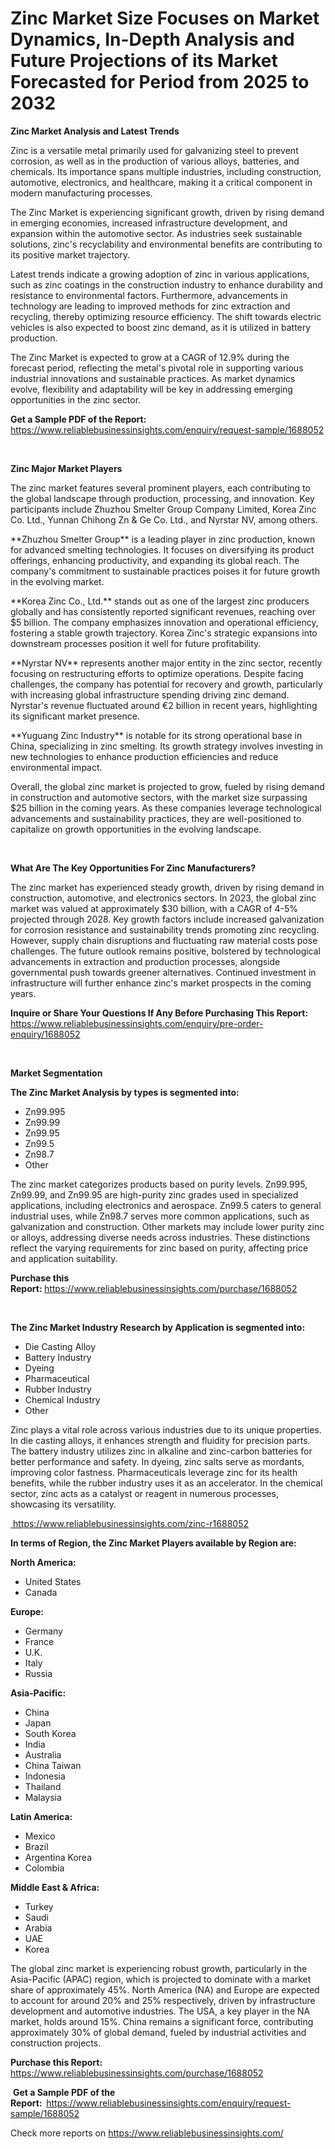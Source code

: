 <p><h1>Zinc Market Size Focuses on Market Dynamics, In-Depth Analysis and Future Projections of its Market Forecasted for Period from 2025 to 2032</h1></p><p><strong>Zinc Market Analysis and Latest Trends</strong></p>
<p><p>Zinc is a versatile metal primarily used for galvanizing steel to prevent corrosion, as well as in the production of various alloys, batteries, and chemicals. Its importance spans multiple industries, including construction, automotive, electronics, and healthcare, making it a critical component in modern manufacturing processes.</p><p>The Zinc Market is experiencing significant growth, driven by rising demand in emerging economies, increased infrastructure development, and expansion within the automotive sector. As industries seek sustainable solutions, zinc's recyclability and environmental benefits are contributing to its positive market trajectory.</p><p>Latest trends indicate a growing adoption of zinc in various applications, such as zinc coatings in the construction industry to enhance durability and resistance to environmental factors. Furthermore, advancements in technology are leading to improved methods for zinc extraction and recycling, thereby optimizing resource efficiency. The shift towards electric vehicles is also expected to boost zinc demand, as it is utilized in battery production.</p><p>The Zinc Market is expected to grow at a CAGR of 12.9% during the forecast period, reflecting the metal's pivotal role in supporting various industrial innovations and sustainable practices. As market dynamics evolve, flexibility and adaptability will be key in addressing emerging opportunities in the zinc sector.</p></p>
<p><strong>Get a Sample PDF of the Report:&nbsp;</strong> <a href="https://www.reliablebusinessinsights.com/enquiry/request-sample/1688052?utm_campaign=3298&utm_medium=2&utm_source=Github&utm_content=ia&utm_term=31032025&utm_id=zinc">https://www.reliablebusinessinsights.com/enquiry/request-sample/1688052</a></p>
<p>&nbsp;</p>
<p><strong>Zinc Major Market Players</strong></p>
<p><p>The zinc market features several prominent players, each contributing to the global landscape through production, processing, and innovation. Key participants include Zhuzhou Smelter Group Company Limited, Korea Zinc Co. Ltd., Yunnan Chihong Zn & Ge Co. Ltd., and Nyrstar NV, among others.</p><p>**Zhuzhou Smelter Group** is a leading player in zinc production, known for advanced smelting technologies. It focuses on diversifying its product offerings, enhancing productivity, and expanding its global reach. The company's commitment to sustainable practices poises it for future growth in the evolving market.</p><p>**Korea Zinc Co., Ltd.** stands out as one of the largest zinc producers globally and has consistently reported significant revenues, reaching over $5 billion. The company emphasizes innovation and operational efficiency, fostering a stable growth trajectory. Korea Zinc's strategic expansions into downstream processes position it well for future profitability.</p><p>**Nyrstar NV** represents another major entity in the zinc sector, recently focusing on restructuring efforts to optimize operations. Despite facing challenges, the company has potential for recovery and growth, particularly with increasing global infrastructure spending driving zinc demand. Nyrstar's revenue fluctuated around €2 billion in recent years, highlighting its significant market presence.</p><p>**Yuguang Zinc Industry** is notable for its strong operational base in China, specializing in zinc smelting. Its growth strategy involves investing in new technologies to enhance production efficiencies and reduce environmental impact.</p><p>Overall, the global zinc market is projected to grow, fueled by rising demand in construction and automotive sectors, with the market size surpassing $25 billion in the coming years. As these companies leverage technological advancements and sustainability practices, they are well-positioned to capitalize on growth opportunities in the evolving landscape.</p></p>
<p>&nbsp;</p>
<p><strong>What Are The Key Opportunities For Zinc Manufacturers?</strong></p>
<p><p>The zinc market has experienced steady growth, driven by rising demand in construction, automotive, and electronics sectors. In 2023, the global zinc market was valued at approximately $30 billion, with a CAGR of 4-5% projected through 2028. Key growth factors include increased galvanization for corrosion resistance and sustainability trends promoting zinc recycling. However, supply chain disruptions and fluctuating raw material costs pose challenges. The future outlook remains positive, bolstered by technological advancements in extraction and production processes, alongside governmental push towards greener alternatives. Continued investment in infrastructure will further enhance zinc's market prospects in the coming years.</p></p>
<p><strong>Inquire or Share Your Questions If Any Before Purchasing This Report:</strong> <a href="https://www.reliablebusinessinsights.com/enquiry/pre-order-enquiry/1688052?utm_campaign=3298&utm_medium=2&utm_source=Github&utm_content=ia&utm_term=31032025&utm_id=zinc">https://www.reliablebusinessinsights.com/enquiry/pre-order-enquiry/1688052</a></p>
<p>&nbsp;</p>
<p><strong>Market Segmentation</strong></p>
<p><strong>The Zinc Market Analysis by types is segmented into:</strong></p>
<p><ul><li>Zn99.995</li><li>Zn99.99</li><li>Zn99.95</li><li>Zn99.5</li><li>Zn98.7</li><li>Other</li></ul></p>
<p><p>The zinc market categorizes products based on purity levels. Zn99.995, Zn99.99, and Zn99.95 are high-purity zinc grades used in specialized applications, including electronics and aerospace. Zn99.5 caters to general industrial uses, while Zn98.7 serves more common applications, such as galvanization and construction. Other markets may include lower purity zinc or alloys, addressing diverse needs across industries. These distinctions reflect the varying requirements for zinc based on purity, affecting price and application suitability.</p></p>
<p><strong>Purchase this Report:&nbsp;</strong><a href="https://www.reliablebusinessinsights.com/purchase/1688052?utm_campaign=3298&utm_medium=2&utm_source=Github&utm_content=ia&utm_term=31032025&utm_id=zinc">https://www.reliablebusinessinsights.com/purchase/1688052</a></p>
<p>&nbsp;</p>
<p><strong>The Zinc Market Industry Research by Application is segmented into:</strong></p>
<p><ul><li>Die Casting Alloy</li><li>Battery Industry</li><li>Dyeing</li><li>Pharmaceutical</li><li>Rubber Industry</li><li>Chemical Industry</li><li>Other</li></ul></p>
<p><p>Zinc plays a vital role across various industries due to its unique properties. In die casting alloys, it enhances strength and fluidity for precision parts. The battery industry utilizes zinc in alkaline and zinc-carbon batteries for better performance and safety. In dyeing, zinc salts serve as mordants, improving color fastness. Pharmaceuticals leverage zinc for its health benefits, while the rubber industry uses it as an accelerator. In the chemical sector, zinc acts as a catalyst or reagent in numerous processes, showcasing its versatility.</p></p>
<p><a href="https://www.reliablebusinessinsights.com/zinc-r1688052?utm_campaign=3298&utm_medium=2&utm_source=Github&utm_content=ia&utm_term=31032025&utm_id=zinc">&nbsp;https://www.reliablebusinessinsights.com/zinc-r1688052</a></p>
<p><strong>In terms of Region, the Zinc Market Players available by Region are:</strong></p>
<p>
    <p> <strong> North America: </strong>
        <ul>
            <li>United States</li>
            <li>Canada</li>
        </ul>
        </p> 
    <p> <strong> Europe: </strong>
        <ul>
            <li>Germany</li>
            <li>France</li>
            <li>U.K.</li>
            <li>Italy</li>
            <li>Russia</li>
        </ul>
        </p> 
    <p> <strong> Asia-Pacific: </strong>
        <ul>
            <li>China</li>
            <li>Japan</li>
            <li>South Korea</li>
            <li>India</li>
            <li>Australia</li>
            <li>China Taiwan</li>
            <li>Indonesia</li>
            <li>Thailand</li>
            <li>Malaysia</li>
        </ul>
        </p> 
    <p> <strong> Latin America: </strong>
        <ul>
            <li>Mexico</li>
            <li>Brazil</li>
            <li>Argentina Korea</li>
            <li>Colombia</li>
        </ul>
        </p> 
    <p> <strong> Middle East & Africa: </strong>
        <ul>
            <li>Turkey</li>
            <li>Saudi</li>
            <li>Arabia</li>
            <li>UAE</li>
            <li>Korea</li>
        </ul>
    </p>
    </p>
<p><p>The global zinc market is experiencing robust growth, particularly in the Asia-Pacific (APAC) region, which is projected to dominate with a market share of approximately 45%. North America (NA) and Europe are expected to account for around 20% and 25% respectively, driven by infrastructure development and automotive industries. The USA, a key player in the NA market, holds around 15%. China remains a significant force, contributing approximately 30% of global demand, fueled by industrial activities and construction projects.</p></p>
<p><strong>Purchase this Report: </strong><a href="https://www.reliablebusinessinsights.com/purchase/1688052?utm_campaign=3298&utm_medium=2&utm_source=Github&utm_content=ia&utm_term=31032025&utm_id=zinc">https://www.reliablebusinessinsights.com/purchase/1688052</a></p>
<p>&nbsp;<strong>Get a Sample PDF of the Report:&nbsp;&nbsp;</strong><a href="https://www.reliablebusinessinsights.com/enquiry/request-sample/1688052?utm_campaign=3298&utm_medium=2&utm_source=Github&utm_content=ia&utm_term=31032025&utm_id=zinc">https://www.reliablebusinessinsights.com/enquiry/request-sample/1688052</a></p>
<p><strong></strong></p>
<p>Check more reports on <a href="https://www.reliablebusinessinsights.com/?utm_campaign=3298&utm_medium=2&utm_source=Github&utm_content=ia&utm_term=31032025&utm_id=zinc">https://www.reliablebusinessinsights.com/</a></p>
